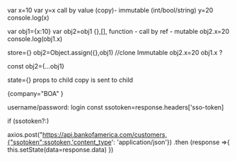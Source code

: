 var x=10
var y=x   call by value (copy)- immutable  (int/bool/string)
y=20
console.log(x)


var obj1={x:10}
var obj2=obj1         {},[], function   - call by ref -  mutable
obj2.x=20
console.log(obj1.x)



store={} 
obj2=Object.assign({},obj1)  //clone   Immutable
obj2.x=20
obj1.x ?

const  obj2={...obj1}


state={}
props    to child    copy is sent to child


{company="BOA" }


username/password: login
const ssotoken=response.headers['sso-token]

if (ssotoken?<Dashboard/>:<Login>)

axios.post("https://api.bankofamerica.com/customers,{"ssotoken":ssotoken,'content_type': 'application/json'})
.then (response =>{
    this.setState(data=response.data)
})